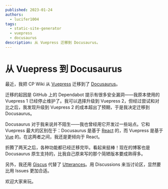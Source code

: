 ```yaml
---
published: 2023-01-24
authors: 
  - lucifer1004
tags:
  - static-site-generator
  - vuepress
  - docusaurus
description: 从 Vuepress 迁移到 Docusaurus。
---
```


# 从 Vuepress 到 Docusaurus

最近，我把 CP Wiki 从 [Vuepress](https://vuepress.vuejs.org/) 迁移到了 [Docusaurus](https://docusaurus.io/)。

<!--truncate-->

迁移的起因是 GitHub 上的 Dependabot 提示有很多安全漏洞——我原本使用的 Vuepress 1 已经停止维护了。我可以选择升级到 Vuepress 2，但经过尝试和对比之后，我发现升级到 Vuepress 2 的成本超出了预期，于是我决定迁移到 Docusaurus。

Docusaurus 对于我来说并不陌生——我也曾经用它开发过一些站点。它和 Vuepress 最大的区别在于：Docusaurus 是基于 [React](https://reactjs.org/) 的，而 Vuepress 是基于 [Vue](https://vuejs.org/) 的。在这两者之间，我还是更倾向于 React。

折腾了两天之后，各种功能都已经迁移完毕。看起来挺棒！现在的博客也是 Docusaurus 原生支持的，比我自己原来写的那个简陋版本要成熟得多。

另外，我还用 [Giscus](https://giscus.app/) 代替了 [Utterances](https://utteranc.es/)。用 Discussions 来当讨论区，显然要比用 Issues 更加合适。

欢迎大家来玩。
